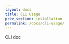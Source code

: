 ```yaml
---
layout: docs
title: CLI Usage
prev_section: installation
permalink: /docs/cli-usage/
---
```


CLI doc
